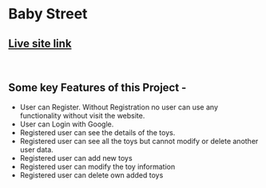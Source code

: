 # **Baby Street**

## **[Live site link](https://baby-street-client.web.app/)**

<br>

## **Some key Features of this Project -**

- User can Register. Without Registration no user can use any functionality without visit the website.
- User can Login with Google.
- Registered user can see the details of the toys.
- Registered user can see all the toys but cannot modify or delete another user data.
- Registered user can add new toys
- Registered user can modify the toy information
- Registered user can delete own added toys



